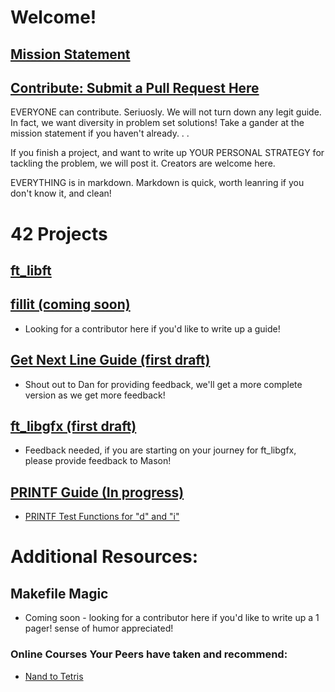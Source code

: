 # Welcome!

## <a href="http://www.everettgould.com/42cliffnotes/readme.md">Mission Statement</a>

## <a href="https://github.com/theporpoise/42cliffnotes">Contribute: Submit a Pull Request Here</a>

EVERYONE can contribute.  Seriuosly. We will not turn down any legit guide.  In fact, we want diversity
in problem set solutions!  Take a gander at the mission statement if you haven't already. . . 

If you finish a project, and want to write up YOUR PERSONAL STRATEGY for tackling the problem, we will post it.
Creators are welcome here.

EVERYTHING is in markdown.  Markdown is quick, worth leanring if you don't know it, and clean!


# 42 Projects

## <a href="http://www.everettgould.com/42cliffnotes/ft_libft.html">ft_libft</a>

## <a href="http://www.everettgould.com/42cliffnotes/fillit.html">fillit (coming soon)</a>
  * Looking for a contributor here if you'd like to write up a guide!
  
## <a href="http://www.everettgould.com/42cliffnotes/get_next_line.html">Get Next Line Guide (first draft)</a>
  * Shout out to Dan for providing feedback, we'll get a more complete version as we get more feedback!
  
## <a href="https://github.com/qst0/ft_libgfx/blob/master/README.md">ft_libgfx (first draft)</a>
  * Feedback needed, if you are starting on your journey for ft_libgfx, please provide feedback to Mason!

## <a href="http://www.everettgould.com/42cliffnotes/printf_strat.html">PRINTF Guide (In progress)</a>

  * <a href="http://www.everettgould.com/42cliffnotes/ft_printf_debug_funcs_1.html">PRINTF Test Functions for "d" and "i"</a>



# Additional Resources:

## Makefile Magic
  * Coming soon - looking for a contributor here if you'd like to write up a 1 pager!  sense of humor appreciated!

### Online Courses Your Peers have taken and recommend:
  * <a href="https://www.coursera.org/learn/build-a-computer">Nand to Tetris</a>

